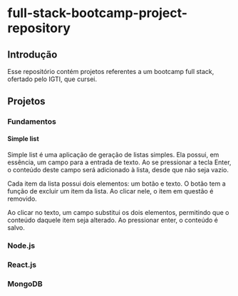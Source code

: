 # full-stack-bootcamp-project-repository

## Introdução

Esse repositório contém projetos referentes a um bootcamp full stack, ofertado pelo IGTI, que cursei.

## Projetos

### Fundamentos

#### Simple list

Simple list é uma aplicação de geração de listas simples. Ela possui, em essência, um campo para a entrada de texto. Ao se pressionar a tecla Enter, o conteúdo deste campo será adicionado à lista, desde que não seja vazio.

Cada item da lista possui dois elementos: um botão e texto. O botão tem a função de excluir um item da lista. Ao clicar nele, o item em questão é removido.

Ao clicar no texto, um campo substitui os dois elementos, permitindo que o conteúdo daquele item seja alterado. Ao pressionar enter, o conteúdo é salvo.

### Node.js

### React.js

### MongoDB
